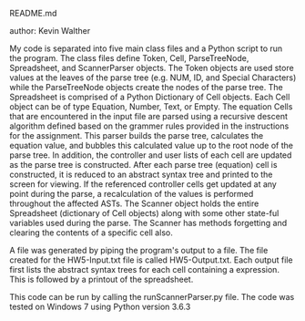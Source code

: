 README.md

author: Kevin Walther

My code is separated into five main class files and a Python script to run the 
program. The class files define Token, Cell, ParseTreeNode, Spreadsheet, and ScannerParser 
objects. The Token objects are used store values at the leaves of the parse tree (e.g. NUM,
ID, and Special Characters) while the ParseTreeNode objects create the nodes of the
parse tree. The Spreadsheet is comprised of a Python Dictionary of Cell objects. 
Each Cell object can be of type Equation, Number, Text, or Empty. The equation 
Cells that are encountered in the input file are parsed using a recursive descent 
algorithm defined based on the grammer rules provided in the instructions for the 
assignment. This parser builds the parse tree, calculates the equation value, and 
bubbles this calculated value up to the root node of the parse tree. In addition, the 
controller and user lists of each cell are updated as the parse tree is constructed. 
After each parse tree (equation) cell is constructed, it is reduced to an abstract
syntax tree and printed to the screen for viewing. If the referenced controller cells 
get updated at any point during the parse, a recalculation of the values is performed
throughout the affected ASTs. The Scanner object holds the entire Spreadsheet (dictionary 
of Cell objects) along with some other state-ful variables used during the parse. The 
Scanner has methods forgetting and clearing the contents of a specific cell also. 

A file was generated by piping the program's output to a file. The file created for the 
HW5-Input.txt file is called HW5-Output.txt. Each output file first lists the abstract syntax 
trees for each cell containing a expression. This is followed by a printout of the spreadsheet.

This code can be run by calling the runScannerParser.py file. The code was tested on
Windows 7 using Python version 3.6.3


